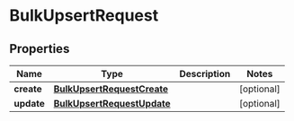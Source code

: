 

# BulkUpsertRequest

## Properties

Name | Type | Description | Notes
------------ | ------------- | ------------- | -------------
**create** | [**BulkUpsertRequestCreate**](BulkUpsertRequestCreate.md) |  |  [optional]
**update** | [**BulkUpsertRequestUpdate**](BulkUpsertRequestUpdate.md) |  |  [optional]




